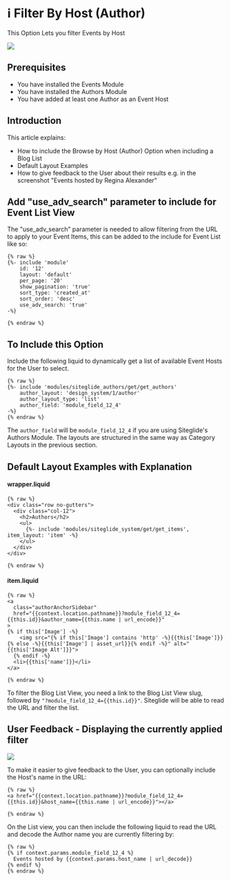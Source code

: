 # ℹ️ Filter By Host (Author)

This Option Lets you filter Events by Host

![](https://downloads.intercomcdn.com/i/o/203113631/71658f1f3e7c25f78cc26d27/image.png)

## Prerequisites

* You have installed the Events Module
* You have installed the Authors Module
* You have added at least one Author as an Event Host

## Introduction

This article explains:

* How to include the Browse by Host (Author) Option when including a Blog List
* Default Layout Examples
* How to give feedback to the User about their results e.g. in the screenshot "Events hosted by Regina Alexander"

## Add "use\_adv\_search" parameter to include for Event List View

The "use\_adv\_search" parameter is needed to allow filtering from the URL to apply to your Event Items, this can be added to the include for Event List like so:

```liquid
{% raw %}
{%- include 'module'
    id: '12'
    layout: 'default'
    per_page: '20'
    show_pagination: 'true'
    sort_type: 'created_at'
    sort_order: 'desc'
    use_adv_search: 'true' 
-%}

{% endraw %}
```

## To Include this Option

Include the following liquid to dynamically get a list of available Event Hosts for the User to select.

```liquid
{% raw %}
{%- include 'modules/siteglide_authors/get/get_authors'
    author_layout: 'design_system/1/author'
    author_layout_type: 'list'
    author_field: 'module_field_12_4' 
-%}
{% endraw %}
```

The `author_field` will be `module_field_12_4` if you are using Siteglide's Authors Module. The layouts are structured in the same way as Category Layouts in the previous section.

## Default Layout Examples with Explanation

#### wrapper.liquid

```liquid
{% raw %}
<div class="row no-gutters">
  <div class="col-12">
    <h2>Authors</h2>
    <ul>
      {%- include 'modules/siteglide_system/get/get_items', item_layout: 'item' -%}
    </ul>
  </div>
</div>

{% endraw %}
```

#### item.liquid

```liquid
{% raw %}
<a
  class="authorAnchorSidebar" 
  href="{{context.location.pathname}}?module_field_12_4={{this.id}}&author_name={{this.name | url_encode}}"
>
{% if this['Image'] -%}
    <img src="{% if this['Image'] contains 'http' -%}{{this['Image']}}{% else -%}{{this['Image'] | asset_url}}{% endif -%}" alt="{{this['Image Alt']}}">
  {% endif -%}
  <li>{{this['name']}}</li>
</a>

{% endraw %}
```

To filter the Blog List View, you need a link to the Blog List View slug, followed by `"?module_field_12_4={{this.id}}"`. Siteglide will be able to read the URL and filter the list.

## User Feedback - Displaying the currently applied filter

![](https://downloads.intercomcdn.com/i/o/203114241/3ac8c19e758992cd83ca0b89/image.png)

To make it easier to give feedback to the User, you can optionally include the Host's name in the URL:

```liquid
{% raw %}
<a href="{{context.location.pathname}}?module_field_12_4={{this.id}}&host_name={{this.name | url_encode}}"></a>

{% endraw %}
```

On the List view, you can then include the following liquid to read the URL and decode the Author name you are currently filtering by:

```liquid
{% raw %}
{% if context.params.module_field_12_4 %}
  Events hosted by {{context.params.host_name | url_decode}}
{% endif %}
{% endraw %}
```
